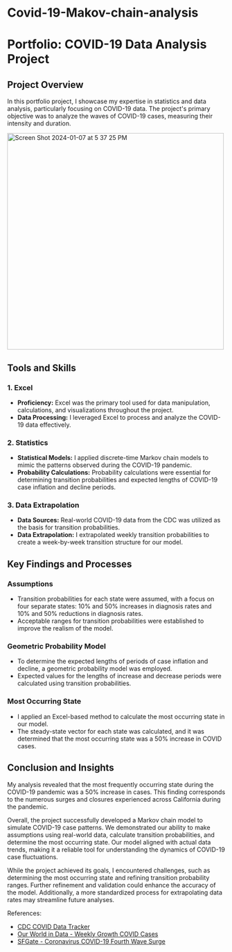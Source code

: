# Covid-19-Makov-chain-analysis
# Portfolio: COVID-19 Data Analysis Project

## Project Overview
In this portfolio project, I showcase my expertise in statistics and data analysis, particularly focusing on COVID-19 data. The project's primary objective was to analyze the waves of COVID-19 cases, measuring their intensity and duration. 

<img width="500" alt="Screen Shot 2024-01-07 at 5 37 25 PM" src="https://github.com/mashby2022/Covid-19-Makov-chain-analysis/assets/100232008/46aa3f31-708c-48d6-92dc-0728fd863251">

## Tools and Skills 

### 1. Excel
- **Proficiency:** Excel was the primary tool used for data manipulation, calculations, and visualizations throughout the project.
- **Data Processing:** I leveraged Excel to process and analyze the COVID-19 data effectively.

### 2. Statistics
- **Statistical Models:** I applied discrete-time Markov chain models to mimic the patterns observed during the COVID-19 pandemic.
- **Probability Calculations:** Probability calculations were essential for determining transition probabilities and expected lengths of COVID-19 case inflation and decline periods.

### 3. Data Extrapolation
- **Data Sources:** Real-world COVID-19 data from the CDC was utilized as the basis for transition probabilities.
- **Data Extrapolation:** I extrapolated weekly transition probabilities to create a week-by-week transition structure for our model.


## Key Findings and Processes

### Assumptions
- Transition probabilities for each state were assumed, with a focus on four separate states: 10% and 50% increases in diagnosis rates and 10% and 50% reductions in diagnosis rates.
- Acceptable ranges for transition probabilities were established to improve the realism of the model.

### Geometric Probability Model
- To determine the expected lengths of periods of case inflation and decline, a geometric probability model was employed.
- Expected values for the lengths of increase and decrease periods were calculated using transition probabilities.

### Most Occurring State
- I applied an Excel-based method to calculate the most occurring state in our model.
- The steady-state vector for each state was calculated, and it was determined that the most occurring state was a 50% increase in COVID cases.

## Conclusion and Insights
My analysis revealed that the most frequently occurring state during the COVID-19 pandemic was a 50% increase in cases. This finding corresponds to the numerous surges and closures experienced across California during the pandemic.

Overall, the project successfully developed a Markov chain model to simulate COVID-19 case patterns. We demonstrated our ability to make assumptions using real-world data, calculate transition probabilities, and determine the most occurring state. Our model aligned with actual data trends, making it a reliable tool for understanding the dynamics of COVID-19 case fluctuations.

While the project achieved its goals, I encountered challenges, such as determining the most occurring state and refining transition probability ranges. Further refinement and validation could enhance the accuracy of the model. Additionally, a more standardized process for extrapolating data rates may streamline future analyses.

References:
- [CDC COVID Data Tracker](https://COVID.cdc.gov/COVID-data-tracker/#trends_totalandratecasessevendayrate)
- [Our World in Data - Weekly Growth COVID Cases](https://ourworldindata.org/grapher/weekly-growth-covid-cases?stackMode=absolute&time=2020-05-23&country=~USA&region=World)
- [SFGate - Coronavirus COVID-19 Fourth Wave Surge](https://www.sfgate.com/bayarea/article/coronavirus-COVID-California-fourth-wave-surge-15961728.php)
